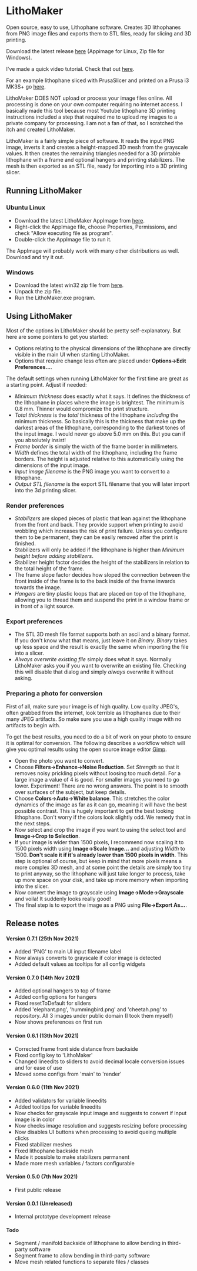 # LithoMaker
Open source, easy to use, Lithophane software. Creates 3D lithophanes from PNG image files and exports them to STL files, ready for slicing and 3D printing.

Download the latest release [here](https://github.com/muldjord/lithomaker/releases) (Appimage for Linux, Zip file for Windows).

I've made a quick video tutorial. Check that out [here](https://youtu.be/Bjbdk0XiiNY).

For an example lithophane sliced with PrusaSlicer and printed on a Prusa i3 MK3S+ go [here](https://youtu.be/mxQnZgb7caI).

LithoMaker DOES NOT upload or process your image files online. All processing is done on your own computer requiring no internet access. I basically made this tool because most Youtube lithophane 3D printing instructions included a step that required me to upload my images to a private company for processing. I am not a fan of that, so I scratched the itch and created LithoMaker.

LithoMaker is a fairly simple piece of software. It reads the input PNG image, inverts it and creates a height-mapped 3D mesh from the grayscale values. It then creates the remaining triangles needed for a 3D printable lithophane with a frame and optional hangers and printing stabilizers. The mesh is then exported as an STL file, ready for importing into a 3D printing slicer.

## Running LithoMaker
### Ubuntu Linux
* Download the latest LithoMaker AppImage from [here](https://github.com/muldjord/lithomaker/releases).
* Right-click the AppImage file, choose Properties, Permissions, and check "Allow executing file as program".
* Double-click the AppImage file to run it.

The AppImage will probably work with many other distributions as well. Download and try it out.

### Windows
* Download the latest win32 zip file from [here](https://github.com/muldjord/lithomaker/releases).
* Unpack the zip file.
* Run the LithoMaker.exe program.

## Using LithoMaker
Most of the options in LithoMaker should be pretty self-explanatory. But here are some pointers to get you started:
* Options relating to the physical dimensions of the lithophane are directly visible in the main UI when starting LithoMaker.
* Options that require change less often are placed under **Options->Edit Preferences...**.

The default settings when running LithoMaker for the first time are great as a starting point. Adjust if needed:
* *Minimum thickness* does exactly what it says. It defines the thickness of the lithophane in places where the image is brightest. The minimum is 0.8 mm. Thinner would compromize the print structure.
* *Total thickness* is the *total* thickness of the lithophane *including* the minimum thickness. So basically this is the thickness that make up the darkest areas of the lithophane, corresponding to the darkest tones of the input image. I would never go above 5.0 mm on this. But you can if you absolutely insist!
* *Frame border* is simply the width of the frame border in millimeters.
* *Width* defines the total width of the lithophane, including the frame borders. The height is adjusted relative to this automatically using the dimensions of the input image.
* *Input image filename* is the PNG image you want to convert to a lithophane.
* *Output STL filename* is the export STL filename that you will later import into the 3d printing slicer.

### Render preferences
* *Stabilizers* are sloped pieces of plastic that lean against the lithophane from the front and back. They provide support when printing to avoid wobbling which increases the risk of print failure. Unless you configure them to be permanent, they can be easily removed after the print is finished.
* Stabilizers will only be added if the lithophane is higher than *Minimum height before adding stabilizers*.
* Stabilizer height factor decides the height of the stabilizers in relation to the total height of the frame.
* The frame slope factor decides how sloped the connection between the front inside of the frame is to the back inside of the frame inwards towards the image.
* *Hangers* are tiny plastic loops that are placed on top of the lithophane, allowing you to thread them and suspend the print in a window frame or in front of a light source.

### Export preferences
* The STL 3D mesh file format supports both an ascii and a binary format. If you don't know what that means, just leave it on *Binary*. *Binary* takes up less space and the result is exactly the same when importing the file into a slicer.
* *Always overwrite existing file* simply does what it says. Normally LithoMaker asks you if you want to overwrite an existing file. Checking this will disable that dialog and simply *always* overwrite it without asking.

### Preparing a photo for conversion
First of all, make sure your image is of high quality. Low quality JPEG's, often grabbed from the internet, look terrible as lithophanes due to their many JPEG artifacts. So make sure you use a high quality image with no artifacts to begin with.

To get the best results, you need to do a bit of work on your photo to ensure it is optimal for conversion. The following describes a workflow which will give you optimal results using the open source image editor [Gimp](https://www.gimp.org/).
* Open the photo you want to convert.
* Choose **Filters->Enhance->Noise Reduction**. Set *Strength* so that it removes noisy prickling pixels without loosing too much detail. For a large image a value of 4 is good. For smaller images you need to go lower. Experiment! There are no wrong answers. The point is to smooth over surfaces of the subject, but keep details.
* Choose **Colors->Auto->White balance**. This stretches the color dynamics of the image as far as it can go, meaning it will have the best possible contrast. This is hugely important to get the best looking lithophane. Don't worry if the colors look slightly odd. We remedy that in the next steps.
* Now select and crop the image if you want to using the select tool and **Image->Crop to Selection**.
* If your image is wider than 1500 pixels, I recommend now scaling it to 1500 pixels width using **Image->Scale Image...** and adjusting *Width* to 1500. **Don't scale it if it's already lower than 1500 pixels in width**. This step is optional of course, but keep in mind that more pixels means a more complex 3D mesh, and at some point the details are simply too tiny to print anyway, so the lithophane will just take longer to process, take up more space on your disk, and take up more memory when importing into the slicer.
* Now convert the image to grayscale using **Image->Mode->Grayscale** and voila! It suddenly looks really good!
* The final step is to export the image as a PNG using **File->Export As...**.

## Release notes

#### Version 0.7.1 (25th Nov 2021)
* Added 'PNG' to main UI input filename label
* Now always converts to grayscale if color image is detected
* Added default values as tooltips for all config widgets

#### Version 0.7.0 (14th Nov 2021)
* Added optional hangers to top of frame
* Added config options for hangers
* Fixed resetToDefault for sliders
* Added 'elephant.png', 'hummingbird.png' and 'cheetah.png' to repository. All 3 images under public domain (I took them myself)
* Now shows preferences on first run

#### Version 0.6.1 (13th Nov 2021)
* Corrected frame front side distance from backside
* Fixed config key to 'LithoMaker'
* Changed lineedits to sliders to avoid decimal locale conversion issues and for ease of use
* Moved some configs from 'main' to 'render'

#### Version 0.6.0 (11th Nov 2021)
* Added validators for variable lineedits
* Added tooltips for variable lineedits
* Now checks for grayscale input image and suggests to convert if input image is in color
* Now checks image resolution and suggests resizing before processing
* Now disables UI buttons when processing to avoid queing multiple clicks
* Fixed stabilizer meshes
* Fixed lithophane backside mesh
* Made it possible to make stabilizers permanent
* Made more mesh variables / factors configurable

#### Version 0.5.0 (7th Nov 2021)
* First public release

#### Version 0.0.1 (Unreleased)
* Internal prototype development release

#### Todo
* Segment / manifold backside of lithophane to allow bending in third-party software
* Segment frame to allow bending in third-party software
* Move mesh related functions to separate files / classes
